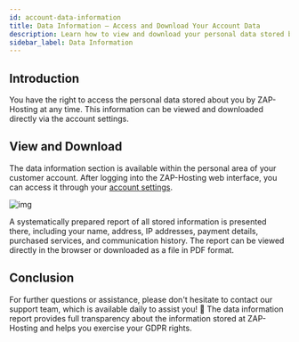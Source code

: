 ```yaml
---
id: account-data-information
title: Data Information – Access and Download Your Account Data
description: Learn how to view and download your personal data stored by ZAP-Hosting 
sidebar_label: Data Information
---
```




## Introduction

You have the right to access the personal data stored about you by ZAP-Hosting at any time. This information can be viewed and downloaded directly via the account settings.

## View and Download

The data information section is available within the personal area of your customer account. After logging into the ZAP-Hosting web interface, you can access it through your [account settings](https://zap-hosting.com/en/customer/home/profile/).

![img](https://screensaver01.zap-hosting.com/index.php/s/An9RLWyBjg4LWka/preview)

A systematically prepared report of all stored information is presented there, including your name, address, IP addresses, payment details, purchased services, and communication history. The report can be viewed directly in the browser or downloaded as a file in PDF format.

## Conclusion

For further questions or assistance, please don't hesitate to contact our support team, which is available daily to assist you! 🙂 The data information report provides full transparency about the information stored at ZAP-Hosting and helps you exercise your GDPR rights.
